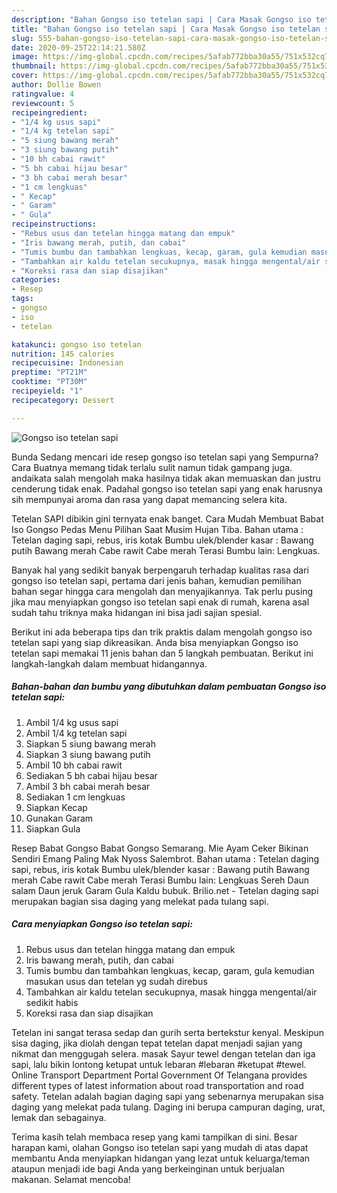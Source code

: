 ```yaml
---
description: "Bahan Gongso iso tetelan sapi | Cara Masak Gongso iso tetelan sapi Yang Lezat"
title: "Bahan Gongso iso tetelan sapi | Cara Masak Gongso iso tetelan sapi Yang Lezat"
slug: 555-bahan-gongso-iso-tetelan-sapi-cara-masak-gongso-iso-tetelan-sapi-yang-lezat
date: 2020-09-25T22:14:21.580Z
image: https://img-global.cpcdn.com/recipes/5afab772bba30a55/751x532cq70/gongso-iso-tetelan-sapi-foto-resep-utama.jpg
thumbnail: https://img-global.cpcdn.com/recipes/5afab772bba30a55/751x532cq70/gongso-iso-tetelan-sapi-foto-resep-utama.jpg
cover: https://img-global.cpcdn.com/recipes/5afab772bba30a55/751x532cq70/gongso-iso-tetelan-sapi-foto-resep-utama.jpg
author: Dollie Bowen
ratingvalue: 4
reviewcount: 5
recipeingredient:
- "1/4 kg usus sapi"
- "1/4 kg tetelan sapi"
- "5 siung bawang merah"
- "3 siung bawang putih"
- "10 bh cabai rawit"
- "5 bh cabai hijau besar"
- "3 bh cabai merah besar"
- "1 cm lengkuas"
- " Kecap"
- " Garam"
- " Gula"
recipeinstructions:
- "Rebus usus dan tetelan hingga matang dan empuk"
- "Iris bawang merah, putih, dan cabai"
- "Tumis bumbu dan tambahkan lengkuas, kecap, garam, gula kemudian masukan usus dan tetelan yg sudah direbus"
- "Tambahkan air kaldu tetelan secukupnya, masak hingga mengental/air sedikit habis"
- "Koreksi rasa dan siap disajikan"
categories:
- Resep
tags:
- gongso
- iso
- tetelan

katakunci: gongso iso tetelan 
nutrition: 145 calories
recipecuisine: Indonesian
preptime: "PT21M"
cooktime: "PT30M"
recipeyield: "1"
recipecategory: Dessert

---
```



![Gongso iso tetelan sapi](https://img-global.cpcdn.com/recipes/5afab772bba30a55/751x532cq70/gongso-iso-tetelan-sapi-foto-resep-utama.jpg)

Bunda Sedang mencari ide resep gongso iso tetelan sapi yang Sempurna? Cara Buatnya memang tidak terlalu sulit namun tidak gampang juga. andaikata salah mengolah maka hasilnya tidak akan memuaskan dan justru cenderung tidak enak. Padahal gongso iso tetelan sapi yang enak harusnya sih mempunyai aroma dan rasa yang dapat memancing selera kita.

Tetelan SAPI dibikin gini ternyata enak banget. Cara Mudah Membuat Babat Iso Gongso Pedas Menu Pilihan Saat Musim Hujan Tiba. Bahan utama : Tetelan daging sapi, rebus, iris kotak Bumbu ulek/blender kasar : Bawang putih Bawang merah Cabe rawit Cabe merah Terasi Bumbu lain: Lengkuas.

Banyak hal yang sedikit banyak berpengaruh terhadap kualitas rasa dari gongso iso tetelan sapi, pertama dari jenis bahan, kemudian pemilihan bahan segar hingga cara mengolah dan menyajikannya. Tak perlu pusing jika mau menyiapkan gongso iso tetelan sapi enak di rumah, karena asal sudah tahu triknya maka hidangan ini bisa jadi sajian spesial.


Berikut ini ada beberapa tips dan trik praktis dalam mengolah gongso iso tetelan sapi yang siap dikreasikan. Anda bisa menyiapkan Gongso iso tetelan sapi memakai 11 jenis bahan dan 5 langkah pembuatan. Berikut ini langkah-langkah dalam membuat hidangannya.

<!--inarticleads1-->

##### Bahan-bahan dan bumbu yang dibutuhkan dalam pembuatan Gongso iso tetelan sapi:

1. Ambil 1/4 kg usus sapi
1. Ambil 1/4 kg tetelan sapi
1. Siapkan 5 siung bawang merah
1. Siapkan 3 siung bawang putih
1. Ambil 10 bh cabai rawit
1. Sediakan 5 bh cabai hijau besar
1. Ambil 3 bh cabai merah besar
1. Sediakan 1 cm lengkuas
1. Siapkan  Kecap
1. Gunakan  Garam
1. Siapkan  Gula


Resep Babat Gongso Babat Gongso Semarang. Mie Ayam Ceker Bikinan Sendiri Emang Paling Mak Nyoss Salembrot. Bahan utama : Tetelan daging sapi, rebus, iris kotak Bumbu ulek/blender kasar : Bawang putih Bawang merah Cabe rawit Cabe merah Terasi Bumbu lain: Lengkuas Sereh Daun salam Daun jeruk Garam Gula Kaldu bubuk. Brilio.net - Tetelan daging sapi merupakan bagian sisa daging yang melekat pada tulang sapi. 

<!--inarticleads2-->

##### Cara menyiapkan Gongso iso tetelan sapi:

1. Rebus usus dan tetelan hingga matang dan empuk
1. Iris bawang merah, putih, dan cabai
1. Tumis bumbu dan tambahkan lengkuas, kecap, garam, gula kemudian masukan usus dan tetelan yg sudah direbus
1. Tambahkan air kaldu tetelan secukupnya, masak hingga mengental/air sedikit habis
1. Koreksi rasa dan siap disajikan


Tetelan ini sangat terasa sedap dan gurih serta bertekstur kenyal. Meskipun sisa daging, jika diolah dengan tepat tetelan dapat menjadi sajian yang nikmat dan menggugah selera. masak Sayur tewel dengan tetelan dan iga sapi, lalu bikin lontong ketupat untuk lebaran #lebaran #ketupat #tewel. Online Transport Department Portal Government Of Telangana provides different types of latest information about road transportation and road safety. Tetelan adalah bagian daging sapi yang sebenarnya merupakan sisa daging yang melekat pada tulang. Daging ini berupa campuran daging, urat, lemak dan sebagainya. 

Terima kasih telah membaca resep yang kami tampilkan di sini. Besar harapan kami, olahan Gongso iso tetelan sapi yang mudah di atas dapat membantu Anda menyiapkan hidangan yang lezat untuk keluarga/teman ataupun menjadi ide bagi Anda yang berkeinginan untuk berjualan makanan. Selamat mencoba!
